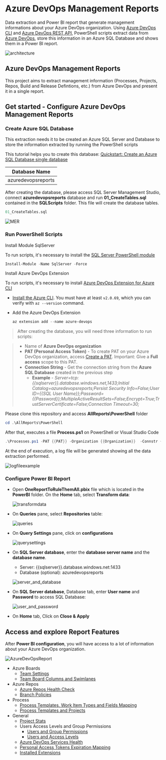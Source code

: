 # Azure DevOps Management Reports
Data extraction and Power BI report that generate management informations about your Azure DevOps organization. Using [Azure DevOps CLI](https://docs.microsoft.com/en-us/azure/devops/cli/?view=azure-devops) and [Azure DevOps REST API](https://docs.microsoft.com/en-us/rest/api/azure/devops/?view=azure-devops-rest-7.1), PowerShell scripts extract data from [Azure DevOps](https://azure.microsoft.com/en-us/services/devops/), store this information in an Azure SQL Database and shows them in a Power BI report.

![architecture](./images/Architecture.png)

## Azure DevOps Management Reports
This project aims to extract management information (Processes, Projects, Repos, Build and Release Defintions, etc.) from Azure DevOps and present it in a single report.

## Get started - Configure Azure DevOps Management Reports

### Create Azure SQL Database
This extraction needs it to be created an Azure SQL Server and Database to store the information extracted by running the PowerShell scripts

This tutorial helps you to create this database:
[Quickstart: Create an Azure SQL Database single database](https://docs.microsoft.com/en-us/azure/azure-sql/database/single-database-create-quickstart?tabs=azure-portal)

|Database Name|
|---|
|azuredevopsreports|

After creating the database, please access SQL Server Management Studio, connect **azuredevopsreports** database and run **01_CreateTables.sql** contained in the **SQLScripts** folder. This file will create the database tables.

```sql
01_CreateTables.sql
```

![MER](./images/MER.png)

### Run PowerShell Scripts
Install Module SqlServer

To run scripts, it's necessary to install the [ SQL Server PowerShell module](https://docs.microsoft.com/en-us/sql/powershell/download-sql-server-ps-module?view=sql-server-ver16)

  ```powershell
  Install-Module -Name SqlServer -Force
  ```

Install Azure DevOps Extension

To run scripts, it's necessary to install [Azure DevOps Extension for Azure CLI](https://github.com/Azure/azure-devops-cli-extension)

- [Install the Azure CLI](https://docs.microsoft.com/cli/azure/install-azure-cli). You must have at least `v2.0.69`, which you can verify with `az --version` command.
- Add the Azure DevOps Extension 
  
  ```powershell
  az extension add --name azure-devops
  ```
> After creating the database, you will need three information to run scripts:

> - Name of **Azure DevOps organization**
> - **PAT (Personal Access Token)** - To create PAT on your Azure DevOps organization, access [Create a PAT](https://docs.microsoft.com/en-us/azure/devops/organizations/accounts/use-personal-access-tokens-to-authenticate?view=azure-devops&tabs=Windows#create-a-pat). Important: Give a **Full access** scope to this PAT.
> - **Connection String** - Get the connection string from the **Azure SQL Database** created in the previous step
>   - **Example** - *Server=tcp:{{sqlserver}}.database.windows.net,1433;Initial Catalog=azuredevopsreports;Persist Security Info=False;User ID={{SQL User Name}};Password={{Password}};MultipleActiveResultSets=False;Encrypt=True;TrustServerCertificate=False;Connection Timeout=30;*

Please clone this repository and access **AllReports\PowerShell** folder

```PowerShell
cd .\AllReports\PowerShell
```

After that, executes a file **Process.ps1** on PowerShell or Visual Studio Code

```powershell
.\Processes.ps1 -PAT {{PAT}} -Organization {{Organization}}  -Connstr {{Connection string from database}}
```

At the end of execution, a log file will be generated showing all the data extraction performed.

![logfileexample](./images/LogFileExample.png)


### Configure Power BI Report
- Open **OneReportToRuleThemAll.pbix** file which is located in the **PowerBI** folder. On the **Home** tab, select **Transform data**:
  
  ![transformdata](./images/transformdata.png)

- On **Queries** pane, select **Repositories** table:
  
  ![queries](./images/Queries.png)
  
- On **Query Settings** pane, click on **configurations**

  ![querysettings](./images/Query_Settings.png)


- On **SQL Server database**, enter the **database server name** and the **database name**.
  - Server: {{sqlserver}}.database.windows.net:1433
  - Database (optional): azuredevopsreports
  
  ![server_and_database](./images/server_and_database.png)


- On **SQL Server database**, Database tab, enter **User name** and **Password** to access SQL Database:
  
  ![user_and_password](./images/user_and_password.png)

- On **Home** tab, Click on **Close & Apply**
## Access and explore Report Features
After **Power BI configuration**, you will have access to a lot of information about your Azure DevOps organization.

![AzureDevOpsReport](./images/AzureDevOpsReport.png)

- Azure Boards
  - [Team Settings](https://vinijmoura.medium.com/how-to-team-settings-mapping-on-azure-devops-ee609d217a3a)
  - [Team Board Columns and Swimlanes](https://vinijmoura.medium.com/how-to-board-columns-and-swimlanes-mapping-on-azure-devops-bd7fbf94e43f)
- Azure Repos
  - [Azure Repos Health Check](https://vinijmoura.medium.com/how-to-azure-repos-health-check-on-azure-devops-5b0322c7295c)
  - [Branch Policies](https://vinijmoura.medium.com/how-to-viewing-which-repositories-have-branch-policies-on-azure-devops-c9bfb370401e)
- Process
  - [Process Templates, Work Item Types and Fields Mapping](https://vinijmoura.medium.com/how-to-process-templates-work-item-types-and-fields-mapping-on-azure-devops-dc03ea31debe)
  - [Process Templates and Projects](https://vinijmoura.medium.com/how-to-list-all-process-templates-and-respective-team-projects-on-azure-devops-1a2177ef0ba1)
- General
  - [Project Stats](https://vinijmoura.medium.com/how-to-project-stats-mapping-on-azure-devops-63ca0f0d4ca)
  - Users Access Levels and Group Permissions
    - [Users and Group Permissions](https://vinijmoura.medium.com/how-to-list-all-users-and-group-permissions-on-azure-devops-using-azure-devops-cli-54f73a20a4c7)
    - [Users and Access Levels](https://vinijmoura.medium.com/how-to-list-all-users-access-levels-on-azure-devops-b98593bb123c)
  - [Azure DevOps Services Health](https://vinijmoura.medium.com/how-to-azure-devops-service-health-using-maps-in-power-bi-711bb7c657c2)
  - [Personal Access Tokens Expiration Mapping](https://vinijmoura.medium.com/how-to-personal-access-tokens-expiration-mapping-5630e5db1f99)
  - [Installed Extensions](https://vinijmoura.medium.com/how-to-list-installed-extensions-on-azure-devops-7ee7b7f8725)
